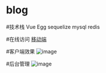 # blog

#技术栈
Vue Egg sequelize mysql redis

#在线访问
[移动端](http://119.29.165.40:8010)

#客户端效果
![image](https://tool.gifhome.com/giftools/compress/preview?name=8582d7fbf9a06fc92c7c6ac23834d723&w=448&q=40)

#后台管理
![image](https://tool.gifhome.com/giftools/compress/preview?name=02735c2fd7f0c69ff848f61fa1918f87&w=960&q=20)
